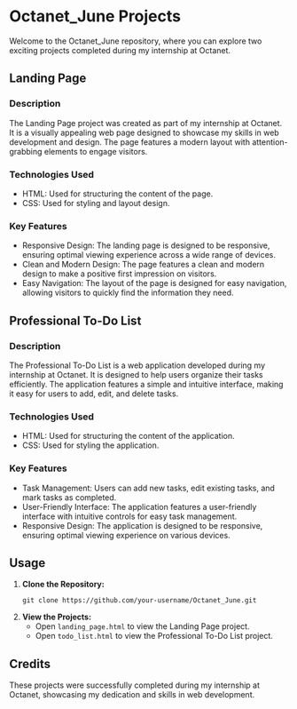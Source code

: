 # Octanet_June Projects

Welcome to the Octanet_June repository, where you can explore two exciting projects completed during my internship at Octanet.

## Landing Page
### Description
The Landing Page project was created as part of my internship at Octanet. It is a visually appealing web page designed to showcase my skills in web development and design. The page features a modern layout with attention-grabbing elements to engage visitors.

### Technologies Used
- HTML: Used for structuring the content of the page.
- CSS: Used for styling and layout design.

### Key Features
- Responsive Design: The landing page is designed to be responsive, ensuring optimal viewing experience across a wide range of devices.
- Clean and Modern Design: The page features a clean and modern design to make a positive first impression on visitors.
- Easy Navigation: The layout of the page is designed for easy navigation, allowing visitors to quickly find the information they need.

## Professional To-Do List
### Description
The Professional To-Do List is a web application developed during my internship at Octanet. It is designed to help users organize their tasks efficiently. The application features a simple and intuitive interface, making it easy for users to add, edit, and delete tasks.

### Technologies Used
- HTML: Used for structuring the content of the application.
- CSS: Used for styling the application.

### Key Features
- Task Management: Users can add new tasks, edit existing tasks, and mark tasks as completed.
- User-Friendly Interface: The application features a user-friendly interface with intuitive controls for easy task management.
- Responsive Design: The application is designed to be responsive, ensuring optimal viewing experience on various devices.

## Usage
1. **Clone the Repository:** 
   ```
   git clone https://github.com/your-username/Octanet_June.git
   ```
2. **View the Projects:**
   - Open `landing_page.html` to view the Landing Page project.
   - Open `todo_list.html` to view the Professional To-Do List project.

## Credits
These projects were successfully completed during my internship at Octanet, showcasing my dedication and skills in web development.

